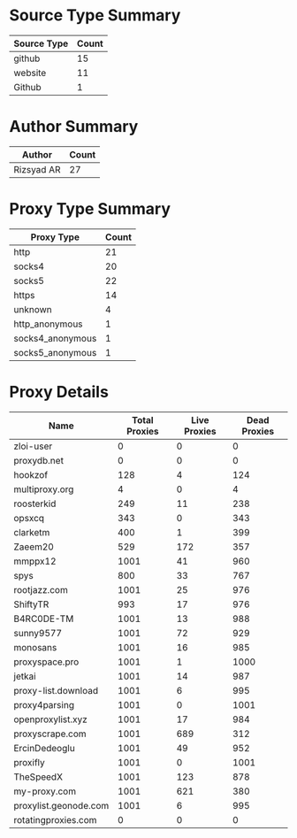 # Source Type Summary

| Source Type | Count |
|-------------|-------|
| github | 15 |
| website | 11 |
| Github | 1 |


# Author Summary

| Author | Count |
|--------|-------|
| Rizsyad AR | 27 |


# Proxy Type Summary

| Proxy Type | Count |
|------------|-------|
| http | 21 |
| socks4 | 20 |
| socks5 | 22 |
| https | 14 |
| unknown | 4 |
| http_anonymous | 1 |
| socks4_anonymous | 1 |
| socks5_anonymous | 1 |


# Proxy Details

| Name | Total Proxies | Live Proxies | Dead Proxies |
|------|---------------|--------------|---------------|
| zloi-user | 0 | 0 | 0 |
| proxydb.net | 0 | 0 | 0 |
| hookzof | 128 | 4 | 124 |
| multiproxy.org | 4 | 0 | 4 |
| roosterkid | 249 | 11 | 238 |
| opsxcq | 343 | 0 | 343 |
| clarketm | 400 | 1 | 399 |
| Zaeem20 | 529 | 172 | 357 |
| mmppx12 | 1001 | 41 | 960 |
| spys | 800 | 33 | 767 |
| rootjazz.com | 1001 | 25 | 976 |
| ShiftyTR | 993 | 17 | 976 |
| B4RC0DE-TM | 1001 | 13 | 988 |
| sunny9577 | 1001 | 72 | 929 |
| monosans | 1001 | 16 | 985 |
| proxyspace.pro | 1001 | 1 | 1000 |
| jetkai | 1001 | 14 | 987 |
| proxy-list.download | 1001 | 6 | 995 |
| proxy4parsing | 1001 | 0 | 1001 |
| openproxylist.xyz | 1001 | 17 | 984 |
| proxyscrape.com | 1001 | 689 | 312 |
| ErcinDedeoglu | 1001 | 49 | 952 |
| proxifly | 1001 | 0 | 1001 |
| TheSpeedX | 1001 | 123 | 878 |
| my-proxy.com | 1001 | 621 | 380 |
| proxylist.geonode.com | 1001 | 6 | 995 |
| rotatingproxies.com | 0 | 0 | 0 |
